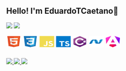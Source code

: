 ## Hello! I'm EduardoTCaetano👋

<div>
  <img height="180em" src="https://github-readme-stats.vercel.app/api?username=EduardoTCaetano&show_icons=true&theme=dark"/>
  <img height="180em" src="https://github-readme-stats.vercel.app/api/top-langs/?username=EduardoTCaetano&layout=compact&theme=dark"/>
</div>

<div style="display: inline_block"><br>
  <img align="center" alt="Eduardo-HTML" height="30" width="40" src="https://raw.githubusercontent.com/devicons/devicon/master/icons/html5/html5-original.svg">
  <img align="center" alt="Eduardo-CSS" height="30" width="40" src="https://raw.githubusercontent.com/devicons/devicon/master/icons/css3/css3-original.svg">
  <img align="center" alt="Eduardo-Js" height="30" width="40" src="https://raw.githubusercontent.com/devicons/devicon/master/icons/javascript/javascript-plain.svg">
  <img align="center" alt="Eduardo-Ts" height="30" width="40" src="https://raw.githubusercontent.com/devicons/devicon/master/icons/typescript/typescript-plain.svg">
  <img align="center" alt="Eduardo-Csharp" height="30" width="40" src="https://raw.githubusercontent.com/devicons/devicon/master/icons/csharp/csharp-original.svg">
  <img align="center" alt="Eduardo-DotNet" height="30" width="40" src="https://raw.githubusercontent.com/devicons/devicon/master/icons/dot-net/dot-net-original.svg">
  <img align="center" alt="Eduardo-Angular" height="30" width="40" src="https://raw.githubusercontent.com/devicons/devicon/master/icons/angular/angular-original.svg">
</div>
  
  ##
 
<div> 
  <a href="https://instagram.com/du.tcaetano" target="_blank">
  <img src="https://img.shields.io/badge/-Instagram-%23E4405F?style=for-the-badge&logo=instagram&logoColor=white">
</a>

<a href="mailto:eduardotimossi1101@hotmail.com">
  <img src="https://img.shields.io/badge/-Hotmail-%23333?style=for-the-badge&logo=microsoft-outlook&logoColor=white">
</a>

<a href="https://linkedin.com/in/eduardotcaetano" target="_blank">
  <img src="https://img.shields.io/badge/-LinkedIn-%230077B5?style=for-the-badge&logo=linkedin&logoColor=white">
</a>
</div>
